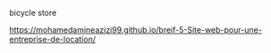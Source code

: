 bicycle store


https://mohamedamineazizi99.github.io/breif-5-Site-web-pour-une-entreprise-de-location/
